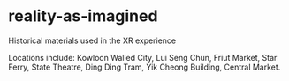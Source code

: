 # reality-as-imagined
Historical materials used in the XR experience

Locations include: Kowloon Walled City, Lui Seng Chun, Friut Market, Star Ferry, State Theatre, Ding Ding Tram, Yik Cheong Building, Central Market.